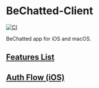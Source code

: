 # BeChatted-Client 
[![CI](https://github.com/VMironiuk/BeChatted-Client/actions/workflows/CI.yml/badge.svg)](https://github.com/VMironiuk/BeChatted-Client/actions/workflows/CI.yml)

BeChatted app for iOS and macOS.

## [Features List](Spec/features-list.md)
## [Auth Flow (iOS)](Spec/flows/auth-flow-ios.md)